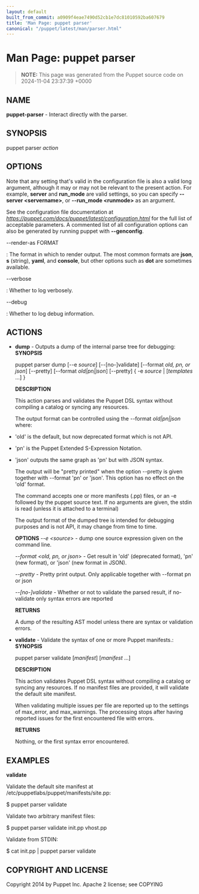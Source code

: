 ```yaml
---
layout: default
built_from_commit: a0909f4eae7490d52cb1e7dc81010592ba607679
title: 'Man Page: puppet parser'
canonical: "/puppet/latest/man/parser.html"
---
```


# Man Page: puppet parser

> **NOTE:** This page was generated from the Puppet source code on 2024-11-04 23:37:39 +0000

## NAME
**puppet-parser** - Interact directly with the parser.

## SYNOPSIS
puppet parser *action*

## OPTIONS
Note that any setting that\'s valid in the configuration file is also a
valid long argument, although it may or may not be relevant to the
present action. For example, **server** and **run_mode** are valid
settings, so you can specify **\--server \<servername\>**, or
**\--run_mode \<runmode\>** as an argument.

See the configuration file documentation at
*https://puppet.com/docs/puppet/latest/configuration.html* for the full
list of acceptable parameters. A commented list of all configuration
options can also be generated by running puppet with **\--genconfig**.

\--render-as FORMAT

:   The format in which to render output. The most common formats are
    **json**, **s** (string), **yaml**, and **console**, but other
    options such as **dot** are sometimes available.

\--verbose

:   Whether to log verbosely.

\--debug

:   Whether to log debug information.

## ACTIONS
-   **dump** - Outputs a dump of the internal parse tree for debugging:
    **SYNOPSIS**

    puppet parser dump \[\--e *source*\] \[\--\[no-\]validate\]
    \[\--format *old, pn, or json*\] \[\--pretty\] \[\--format
    *old\|pn\|json*\] \[\--pretty\] { -e *source* \| \[*templates*
    \...\] }

    **DESCRIPTION**

    This action parses and validates the Puppet DSL syntax without
    compiling a catalog or syncing any resources.

    The output format can be controlled using the \--format
    *old\|pn\|json* where:

-   \'old\' is the default, but now deprecated format which is not API.

-   \'pn\' is the Puppet Extended S-Expression Notation.

-   \'json\' outputs the same graph as \'pn\' but with JSON syntax.

    The output will be \"pretty printed\" when the option \--pretty is
    given together with \--format \'pn\' or \'json\'. This option has no
    effect on the \'old\' format.

    The command accepts one or more manifests (.pp) files, or an -e
    followed by the puppet source text. If no arguments are given, the
    stdin is read (unless it is attached to a terminal)

    The output format of the dumped tree is intended for debugging
    purposes and is not API, it may change from time to time.

    **OPTIONS** *\--e \<source*\> - dump one source expression given on
    the command line.

    *\--format \<old, pn, or json*\> - Get result in \'old\' (deprecated
    format), \'pn\' (new format), or \'json\' (new format in JSON).

    *\--pretty* - Pretty print output. Only applicable together with
    \--format pn or json

    *\--\[no-\]validate* - Whether or not to validate the parsed result,
    if no-validate only syntax errors are reported

    **RETURNS**

    A dump of the resulting AST model unless there are syntax or
    validation errors.

-   **validate** - Validate the syntax of one or more Puppet manifests.:
    **SYNOPSIS**

    puppet parser validate \[*manifest*\] \[*manifest* \...\]

    **DESCRIPTION**

    This action validates Puppet DSL syntax without compiling a catalog
    or syncing any resources. If no manifest files are provided, it will
    validate the default site manifest.

    When validating multiple issues per file are reported up to the
    settings of max_error, and max_warnings. The processing stops after
    having reported issues for the first encountered file with errors.

    **RETURNS**

    Nothing, or the first syntax error encountered.

## EXAMPLES
**validate**

Validate the default site manifest at
/etc/puppetlabs/puppet/manifests/site.pp:

\$ puppet parser validate

Validate two arbitrary manifest files:

\$ puppet parser validate init.pp vhost.pp

Validate from STDIN:

\$ cat init.pp \| puppet parser validate

## COPYRIGHT AND LICENSE
Copyright 2014 by Puppet Inc. Apache 2 license; see COPYING
